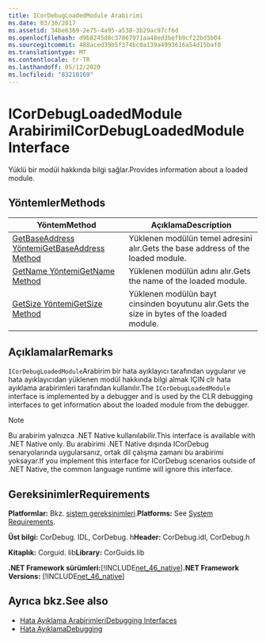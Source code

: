 ```yaml
---
title: ICorDebugLoadedModule Arabirimi
ms.date: 03/30/2017
ms.assetid: 34be6369-2e75-4a95-a538-3b29ac97cf6d
ms.openlocfilehash: d9b8245d8c37867971aa48ed3befb9cf22bd5b04
ms.sourcegitcommit: 488aced39b5f374bc0a139a4993616a54d15baf0
ms.translationtype: MT
ms.contentlocale: tr-TR
ms.lasthandoff: 05/12/2020
ms.locfileid: "83210169"
---
```

# <a name="icordebugloadedmodule-interface"></a><span data-ttu-id="2da56-102">ICorDebugLoadedModule Arabirimi</span><span class="sxs-lookup"><span data-stu-id="2da56-102">ICorDebugLoadedModule Interface</span></span>
<span data-ttu-id="2da56-103">Yüklü bir modül hakkında bilgi sağlar.</span><span class="sxs-lookup"><span data-stu-id="2da56-103">Provides information about a loaded module.</span></span>  
  
## <a name="methods"></a><span data-ttu-id="2da56-104">Yöntemler</span><span class="sxs-lookup"><span data-stu-id="2da56-104">Methods</span></span>  
  
|<span data-ttu-id="2da56-105">Yöntem</span><span class="sxs-lookup"><span data-stu-id="2da56-105">Method</span></span>|<span data-ttu-id="2da56-106">Açıklama</span><span class="sxs-lookup"><span data-stu-id="2da56-106">Description</span></span>|  
|------------|-----------------|  
|[<span data-ttu-id="2da56-107">GetBaseAddress Yöntemi</span><span class="sxs-lookup"><span data-stu-id="2da56-107">GetBaseAddress Method</span></span>](icordebugloadedmodule-getbaseaddress-method.md)|<span data-ttu-id="2da56-108">Yüklenen modülün temel adresini alır.</span><span class="sxs-lookup"><span data-stu-id="2da56-108">Gets the base address of the loaded module.</span></span>|  
|[<span data-ttu-id="2da56-109">GetName Yöntemi</span><span class="sxs-lookup"><span data-stu-id="2da56-109">GetName Method</span></span>](icordebugloadedmodule-getname-method.md)|<span data-ttu-id="2da56-110">Yüklenen modülün adını alır.</span><span class="sxs-lookup"><span data-stu-id="2da56-110">Gets the name of the loaded module.</span></span>|  
|[<span data-ttu-id="2da56-111">GetSize Yöntemi</span><span class="sxs-lookup"><span data-stu-id="2da56-111">GetSize Method</span></span>](icordebugloadedmodule-getsize-method.md)|<span data-ttu-id="2da56-112">Yüklenen modülün bayt cinsinden boyutunu alır.</span><span class="sxs-lookup"><span data-stu-id="2da56-112">Gets the size in bytes of the loaded module.</span></span>|  
  
## <a name="remarks"></a><span data-ttu-id="2da56-113">Açıklamalar</span><span class="sxs-lookup"><span data-stu-id="2da56-113">Remarks</span></span>  
 <span data-ttu-id="2da56-114">`ICorDebugLoadedModule`Arabirim bir hata ayıklayıcı tarafından uygulanır ve hata ayıklayıcıdan yüklenen modül hakkında bilgi almak IÇIN clr hata ayıklama arabirimleri tarafından kullanılır.</span><span class="sxs-lookup"><span data-stu-id="2da56-114">The `ICorDebugLoadedModule` interface is implemented by a debugger and is used by the CLR debugging interfaces to get information about the loaded module from the debugger.</span></span>  
  
> [!NOTE]
> <span data-ttu-id="2da56-115">Bu arabirim yalnızca .NET Native kullanılabilir.</span><span class="sxs-lookup"><span data-stu-id="2da56-115">This interface is available with .NET Native only.</span></span> <span data-ttu-id="2da56-116">Bu arabirimi .NET Native dışında ICorDebug senaryolarında uygularsanız, ortak dil çalışma zamanı bu arabirimi yoksayar.</span><span class="sxs-lookup"><span data-stu-id="2da56-116">If you implement this interface for ICorDebug scenarios outside of .NET Native, the common language runtime will ignore this interface.</span></span>  
  
## <a name="requirements"></a><span data-ttu-id="2da56-117">Gereksinimler</span><span class="sxs-lookup"><span data-stu-id="2da56-117">Requirements</span></span>  
 <span data-ttu-id="2da56-118">**Platformlar:** Bkz. [sistem gereksinimleri](../../get-started/system-requirements.md).</span><span class="sxs-lookup"><span data-stu-id="2da56-118">**Platforms:** See [System Requirements](../../get-started/system-requirements.md).</span></span>  
  
 <span data-ttu-id="2da56-119">**Üst bilgi:** CorDebug. IDL, CorDebug. h</span><span class="sxs-lookup"><span data-stu-id="2da56-119">**Header:** CorDebug.idl, CorDebug.h</span></span>  
  
 <span data-ttu-id="2da56-120">**Kitaplık:** Corguid. lib</span><span class="sxs-lookup"><span data-stu-id="2da56-120">**Library:** CorGuids.lib</span></span>  
  
 <span data-ttu-id="2da56-121">**.NET Framework sürümleri:**[!INCLUDE[net_46_native](../../../../includes/net-46-native-md.md)]</span><span class="sxs-lookup"><span data-stu-id="2da56-121">**.NET Framework Versions:** [!INCLUDE[net_46_native](../../../../includes/net-46-native-md.md)]</span></span>  
  
## <a name="see-also"></a><span data-ttu-id="2da56-122">Ayrıca bkz.</span><span class="sxs-lookup"><span data-stu-id="2da56-122">See also</span></span>

- [<span data-ttu-id="2da56-123">Hata Ayıklama Arabirimleri</span><span class="sxs-lookup"><span data-stu-id="2da56-123">Debugging Interfaces</span></span>](debugging-interfaces.md)
- [<span data-ttu-id="2da56-124">Hata Ayıklama</span><span class="sxs-lookup"><span data-stu-id="2da56-124">Debugging</span></span>](index.md)
